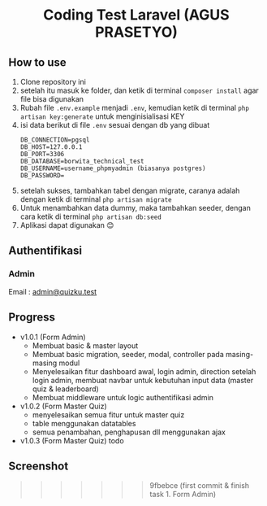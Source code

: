 <div align="center">
   <h1>
      Coding Test Laravel (AGUS PRASETYO)
   </h1>
</div>

## How to use
1. Clone repository ini
2. setelah itu masuk ke folder, dan ketik di terminal `composer install` agar file bisa digunakan
3. Rubah file `.env.example` menjadi `.env`, kemudian ketik di terminal `php artisan key:generate` untuk menginisialisasi KEY
4. isi data berikut di file `.env` sesuai dengan db yang dibuat
	```env
	DB_CONNECTION=pgsql
	DB_HOST=127.0.0.1
	DB_PORT=3306
	DB_DATABASE=borwita_technical_test
	DB_USERNAME=username_phpmyadmin (biasanya postgres)
	DB_PASSWORD=
	```
5. setelah sukses, tambahkan tabel dengan migrate, caranya adalah dengan ketik di terminal `php artisan migrate`
6. Untuk menambahkan data dummy, maka tambahkan seeder, dengan cara ketik di terminal `php artisan db:seed`
7. Aplikasi dapat digunakan 😊

## Authentifikasi

### Admin
Email : admin@quizku.test

## Progress
- v1.0.1 (Form Admin)
  - Membuat basic & master layout
  - Membuat basic migration, seeder, modal, controller pada masing-masing modul
  - Menyelesaikan fitur dashboard awal, login admin, direction setelah login admin, membuat navbar untuk kebutuhan input data (master quiz & leaderboard)
  - Membuat middleware untuk logic authentifikasi admin
- v1.0.2 (Form Master Quiz)
  - menyelesaikan semua fitur untuk master quiz
  - table menggunakan datatables 
  - semua penambahan, penghapusan dll menggunakan ajax
- v1.0.3 (Form Master Quiz) todo

## Screenshot
>>>>>>> 9fbebce (first commit & finish task 1. Form Admin)
